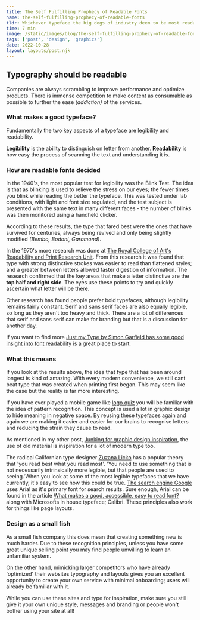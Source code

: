 ```yaml
---
title: The Self Fulfilling Prophecy of Readable Fonts
name: the-self-fulfilling-prophecy-of-readable-fonts
tldr: Whichever typeface the big dogs of industry deem to be most readable will be.
time: 7 min
image: /static/images/blog/the-self-fulfilling-prophecy-of-readable-fonts/fonts.jpg
tags: ['post', 'design', 'graphics']
date: 2022-10-28
layout: layouts/post.njk
---
```


## Typography should be readable

Companies are always scrambling to improve performance and optimize products. There is immense competition to make content as consumable as possible to further the ease *(addiction)* of the services.  

### What makes a good typeface?

Fundamentally the two key aspects of a typeface are legibility and readability. 

**Legibility** is the ability to distinguish on letter from another. **Readability** is how easy the process of scanning the text and understanding it is.

### How are readable fonts decided

In the 1940's, the most popular test for legibility was the Blink Test. The idea is that as blinking is used to relieve the stress on our eyes; the fewer times you blink while reading the better the typeface. This was tested under lab conditions, with light and font size regulated, and the test subject is presented with the same text in many different faces - the number of blinks was then monitored using a handheld clicker.

According to these results, the type that fared best were the ones that have survived for centuries, always being revived and only being slightly modified *(Bembo, Bodoni, Garamond)*.

In the 1970's more research was done at [The Royal College of Art's Readability and Print Research Unit](https://www.rca.ac.uk/). From this research it was found that type with strong distinctive strokes was easier to read than flattened styles; and a greater between letters allowed faster digestion of information. The research confirmed that the key areas that make a letter distinctive are the **top half and right side**. The eyes use these points to try and quickly ascertain what letter will be there.

Other research has found people prefer bold typefaces, although legibility remains fairly constant. Serif and sans serif faces are also equally legible, so long as they aren't too heavy and thick. There are a lot of differences that serif and sans serif can make for branding but that is a discussion for another day. 

If you want to find more [Just my Type by Simon Garfield has some good insight into font readability](https://www.goodreads.com/book/show/10909804-just-my-type) is a great place to start.

### What this means

If you look at the results above, the idea that type that has been around longest is kind of amazing. With every modern convenience, we still cant beat type that was created when printing first began. This may seem like the case but the reality is far more interesting.

If you have ever played a mobile game like [logo quiz](https://www.businessinsider.com/logo-quiz-can-you-identify-these-brands-when-their-names-are-stripped-out-2012-7?r=US&IR=T) you will be familiar with the idea of pattern recognition. This concept is used a lot in graphic design to hide meaning in negative space. By reusing these typefaces again and again we are making it easier and easier for our brains to recognise letters and reducing the strain they cause to read.   

As mentioned in my other post, [Junking for graphic design inspiration](/posts/junking-for-graphic-design-inspiration/), the use of old material is inspiration for a lot of modern type too. 

The radical Californian type designer [Zuzana Licko](https://en.wikipedia.org/wiki/Zuzana_Licko) has a popular theory that 'you read best what you read most'. 'You need to use something that is not necessarily intrinsically more legible, but that people are used to seeing.'When you look at some of the most legible typefaces that we have currently, it's easy to see how this could be true. [The search engine Google](https://www.google.com/) uses Arial as it's primary font for search results. Sure enough, Arial can be found in the article [What makes a good, accessible, easy to read font?](https://gathercontent.com/blog/what-makes-a-good-accessible-easy-to-read-font) along with Microsofts in house typeface; Calibri. These principles also work for things like page layouts.

### Design as a small fish

As a small fish company this does mean that creating something new is much harder. Due to these recognition principles, unless you have some great unique selling point you may find people unwilling to learn an unfamiliar system.

On the other hand, mimicking larger competitors who have already 'optimized' their websites typography and layouts gives you an excellent opportunity to create your own service with minimal onboarding; users will already be familiar with it. 

While you can use these sites and type for inspiration, make sure you still give it your own unique style, messages and branding or people won't bother using your site at all!
